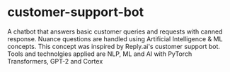# customer-support-bot
A chatbot that answers basic customer queries and requests with canned response. Nuance questions are handled using Artificial Intelligence & ML concepts. This concept was inspired by Reply.ai's customer support bot. Tools and technolgies applied are NLP, ML and AI with PyTorch Transformers, GPT-2 and Cortex
